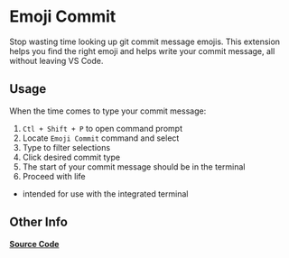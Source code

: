 # Emoji Commit

Stop wasting time looking up git commit message emojis. This extension helps you find the right emoji and helps write your commit message, all without leaving VS Code.

## Usage

When the time comes to type your commit message:

1. `Ctl + Shift + P` to open command prompt
2. Locate `Emoji Commit` command and select
3. Type to filter selections
4. Click desired commit type
5. The start of your commit message should be in the terminal
6. Proceed with life

- intended for use with the integrated terminal

## Other Info

[**Source Code**](https://github.com/benjaminadk/emojigit)
